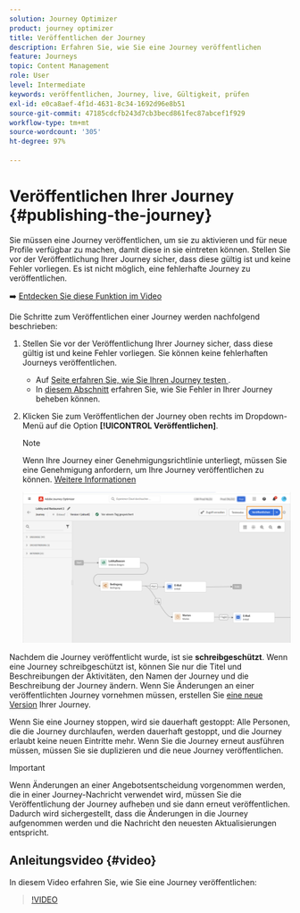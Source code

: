 ```yaml
---
solution: Journey Optimizer
product: journey optimizer
title: Veröffentlichen der Journey
description: Erfahren Sie, wie Sie eine Journey veröffentlichen
feature: Journeys
topic: Content Management
role: User
level: Intermediate
keywords: veröffentlichen, Journey, live, Gültigkeit, prüfen
exl-id: e0ca8aef-4f1d-4631-8c34-1692d96e8b51
source-git-commit: 47185cdcfb243d7cb3becd861fec87abcef1f929
workflow-type: tm+mt
source-wordcount: '305'
ht-degree: 97%

---
```


# Veröffentlichen Ihrer Journey {#publishing-the-journey}

Sie müssen eine Journey veröffentlichen, um sie zu aktivieren und für neue Profile verfügbar zu machen, damit diese in sie eintreten können. Stellen Sie vor der Veröffentlichung Ihrer Journey sicher, dass diese gültig ist und keine Fehler vorliegen. Es ist nicht möglich, eine fehlerhafte Journey zu veröffentlichen.

➡️ [Entdecken Sie diese Funktion im Video](#video)

Die Schritte zum Veröffentlichen einer Journey werden nachfolgend beschrieben:

1. Stellen Sie vor der Veröffentlichung Ihrer Journey sicher, dass diese gültig ist und keine Fehler vorliegen. Sie können keine fehlerhaften Journeys veröffentlichen.

   * Auf [ Seite erfahren Sie, wie Sie Ihren Journey testen ](testing-the-journey.md).
   * In [diesem Abschnitt](../building-journeys/troubleshooting.md#checking-for-errors-before-testing) erfahren Sie, wie Sie Fehler in Ihrer Journey beheben können.

1. Klicken Sie zum Veröffentlichen der Journey oben rechts im Dropdown-Menü auf die Option **[!UICONTROL Veröffentlichen]**.

   >[!NOTE]
   >
   > Wenn Ihre Journey einer Genehmigungsrichtlinie unterliegt, müssen Sie eine Genehmigung anfordern, um Ihre Journey veröffentlichen zu können. [Weitere Informationen](../test-approve/gs-approval.md)


   ![](assets/journeyuc1_18.png)

Nachdem die Journey veröffentlicht wurde, ist sie **schreibgeschützt**. Wenn eine Journey schreibgeschützt ist, können Sie nur die Titel und Beschreibungen der Aktivitäten, den Namen der Journey und die Beschreibung der Journey ändern. Wenn Sie Änderungen an einer veröffentlichten Journey vornehmen müssen, erstellen Sie [ eine neue Version](journey-ui.md#journey-versions) Ihrer Journey.

Wenn Sie eine Journey stoppen, wird sie dauerhaft gestoppt: Alle Personen, die die Journey durchlaufen, werden dauerhaft gestoppt, und die Journey erlaubt keine neuen Eintritte mehr. Wenn Sie die Journey erneut ausführen müssen, müssen Sie sie duplizieren und die neue Journey veröffentlichen.


>[!IMPORTANT]
>
>Wenn Änderungen an einer Angebotsentscheidung vorgenommen werden, die in einer Journey-Nachricht verwendet wird, müssen Sie die Veröffentlichung der Journey aufheben und sie dann erneut veröffentlichen.  Dadurch wird sichergestellt, dass die Änderungen in die Journey aufgenommen werden und die Nachricht den neuesten Aktualisierungen entspricht.

## Anleitungsvideo {#video}

In diesem Video erfahren Sie, wie Sie eine Journey veröffentlichen:

>[!VIDEO](https://video.tv.adobe.com/v/3424998?quality=12)